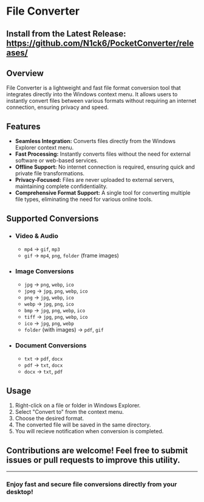 # File Converter

## Install from the Latest Release: https://github.com/N1ck6/PocketConverter/releases/

## Overview
File Converter is a lightweight and fast file format conversion tool that integrates directly into the Windows context menu. It allows users to instantly convert files between various formats without requiring an internet connection, ensuring privacy and speed.

## Features
- **Seamless Integration:** Converts files directly from the Windows Explorer context menu.
- **Fast Processing:** Instantly converts files without the need for external software or web-based services.
- **Offline Support:** No internet connection is required, ensuring quick and private file transformations.
- **Privacy-Focused:** Files are never uploaded to external servers, maintaining complete confidentiality.
- **Comprehensive Format Support:** A single tool for converting multiple file types, eliminating the need for various online tools.
## Supported Conversions

- ### Video & Audio
  - `mp4` → `gif`, `mp3`
  - `gif` → `mp4`, `png`, `folder` (frame images)

- ### Image Conversions
  - `jpg` → `png`, `webp`, `ico`
  - `jpeg` → `jpg`, `png`, `webp`, `ico`
  - `png` → `jpg`, `webp`, `ico`
  - `webp` → `jpg`, `png`, `ico`
  - `bmp` → `jpg`, `png`, `webp`, `ico`
  - `tiff` → `jpg`, `png`, `webp`, `ico`
  - `ico` → `jpg`, `png`, `webp`
  - `folder` (with images) → `pdf`, `gif`

- ### Document Conversions
  - `txt` → `pdf`, `docx`
  - `pdf` → `txt`, `docx`
  - `docx` → `txt`, `pdf`

## Usage
1. Right-click on a file or folder in Windows Explorer.
2. Select "Convert to" from the context menu.
3. Choose the desired format.
4. The converted file will be saved in the same directory.
5. You will recieve notification when conversion is completed.


## Contributions are welcome! Feel free to submit issues or pull requests to improve this utility.

---

### Enjoy fast and secure file conversions directly from your desktop!

